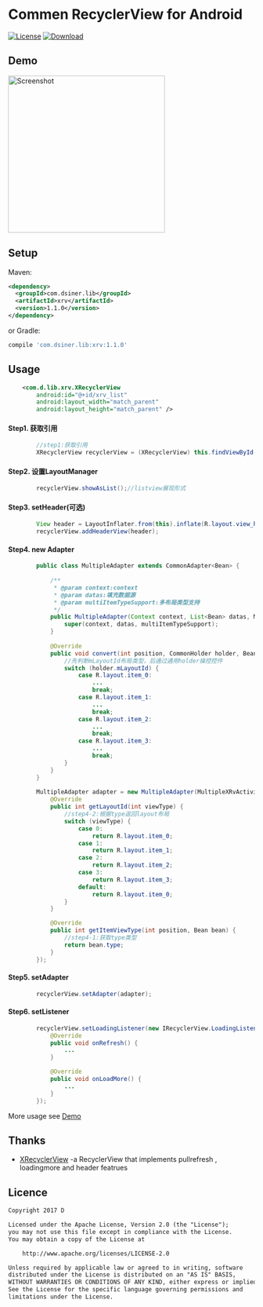 # Commen RecyclerView for Android

[![License](https://img.shields.io/badge/license-Apache%202-green.svg)](https://www.apache.org/licenses/LICENSE-2.0)
[ ![Download](https://api.bintray.com/packages/dsiner/maven/xrv/images/download.svg) ](https://bintray.com/dsiner/maven/xrv/_latestVersion)

## Demo
<p>
   <img src="https://github.com/Dsiner/xRecyclerViewF/blob/master/screenshot/screenshot.gif" width="320" alt="Screenshot"/>
</p>

## Setup
Maven:
```xml
<dependency>
  <groupId>com.dsiner.lib</groupId>
  <artifactId>xrv</artifactId>
  <version>1.1.0</version>
</dependency>
```
or Gradle:
```groovy
compile 'com.dsiner.lib:xrv:1.1.0'
```


## Usage
```xml
    <com.d.lib.xrv.XRecyclerView
        android:id="@+id/xrv_list"
        android:layout_width="match_parent"
        android:layout_height="match_parent" />
```

#### Step1. 获取引用
```java
        //step1:获取引用
        XRecyclerView recyclerView = (XRecyclerView) this.findViewById(R.id.xrv_list);
```
    
#### Step2. 设置LayoutManager
```java
        recyclerView.showAsList();//listview展现形式
```


#### Step3. setHeader(可选)
```java
        View header = LayoutInflater.from(this).inflate(R.layout.view_header, (ViewGroup) findViewById(android.R.id.content), false);
        recyclerView.addHeaderView(header);
```
#### Step4. new Adapter
```java
        public class MultipleAdapter extends CommonAdapter<Bean> {
        
            /**
             * @param context:context
             * @param datas:填充数据源
             * @param multiItemTypeSupport:多布局类型支持
             */
            public MultipleAdapter(Context context, List<Bean> datas, MultiItemTypeSupport<Bean> multiItemTypeSupport) {
                super(context, datas, multiItemTypeSupport);
            }
        
            @Override
            public void convert(int position, CommonHolder holder, Bean item) {
                //先判断mLayoutId布局类型，后通过通用holder操控控件
                switch (holder.mLayoutId) {
                    case R.layout.item_0:
                        ...
                        break;
                    case R.layout.item_1:
                        ...
                        break;
                    case R.layout.item_2:
                        ...
                        break;
                    case R.layout.item_3:
                        ...
                        break;
                }
            }
        }
        
        MultipleAdapter adapter = new MultipleAdapter(MultipleXRvActivity.this, datas, new MultiItemTypeSupport<Bean>() {
            @Override
            public int getLayoutId(int viewType) {
                //step4-2:根据type返回layout布局
                switch (viewType) {
                    case 0:
                        return R.layout.item_0;
                    case 1:
                        return R.layout.item_1;
                    case 2:
                        return R.layout.item_2;
                    case 3:
                        return R.layout.item_3;
                    default:
                        return R.layout.item_0;
                }
            }

            @Override
            public int getItemViewType(int position, Bean bean) {
                //step4-1:获取type类型
                return bean.type;
            }
        });
```

#### Step5. setAdapter
```java
        recyclerView.setAdapter(adapter);
```

#### Step6. setListener
```java
        recyclerView.setLoadingListener(new IRecyclerView.LoadingListener() {
            @Override
            public void onRefresh() {
                ...
            }

            @Override
            public void onLoadMore() {
                ...
            }
        });
```


More usage see [Demo](app/src/main/java/com/d/xrecyclerviewf/MainActivity.java)

## Thanks
- [XRecyclerView](https://github.com/jianghejie/XRecyclerView)  -a RecyclerView that implements pullrefresh , loadingmore and header featrues

## Licence

```txt
Copyright 2017 D

Licensed under the Apache License, Version 2.0 (the "License");
you may not use this file except in compliance with the License.
You may obtain a copy of the License at

    http://www.apache.org/licenses/LICENSE-2.0

Unless required by applicable law or agreed to in writing, software
distributed under the License is distributed on an "AS IS" BASIS,
WITHOUT WARRANTIES OR CONDITIONS OF ANY KIND, either express or implied.
See the License for the specific language governing permissions and
limitations under the License.
```
